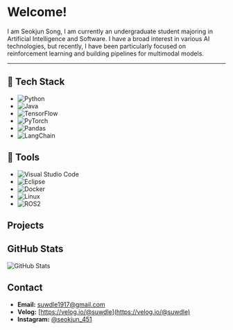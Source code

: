 # Welcome!


I am Seokjun Song,
I am currently an undergraduate student majoring in Artificial Intelligence and Software.
I have a broad interest in various AI technologies, but recently, I have been particularly focused on reinforcement learning and building pipelines for multimodal models.

---

## 📌 Tech Stack

- ![Python](https://img.shields.io/badge/Python-3776AB?style=for-the-badge&logo=python&logoColor=white)
- ![Java](https://img.shields.io/badge/Java-007396?style=for-the-badge&logo=java&logoColor=white)
- ![TensorFlow](https://img.shields.io/badge/TensorFlow-FF6F00?style=for-the-badge&logo=tensorflow&logoColor=white)
- ![PyTorch](https://img.shields.io/badge/PyTorch-EE4C2C?style=for-the-badge&logo=pytorch&logoColor=white)
- ![Pandas](https://img.shields.io/badge/Pandas-150458?style=for-the-badge&logo=pandas&logoColor=white)
- ![LangChain](https://img.shields.io/badge/LangChain-000000?style=for-the-badge&logo=langchain&logoColor=white)

## 📌 Tools

- ![Visual Studio Code](https://img.shields.io/badge/Visual%20Studio%20Code-007ACC?style=for-the-badge&logo=visual-studio-code&logoColor=white)
- ![Eclipse](https://img.shields.io/badge/Eclipse-2C2255?style=for-the-badge&logo=eclipse&logoColor=white)
- ![Docker](https://img.shields.io/badge/Docker-2496ED?style=for-the-badge&logo=docker&logoColor=white)
- ![Linux](https://img.shields.io/badge/Linux-FCC624?style=for-the-badge&logo=linux&logoColor=black)
- ![ROS2](https://img.shields.io/badge/ROS2-22314E?style=for-the-badge&logo=ros&logoColor=white)

## Projects


## GitHub Stats

![GitHub Stats](https://github-readme-stats.vercel.app/api?username=suwdle&show_icons=true&count_private=true)

## Contact

- **Email:** [suwdle1917@gmail.com](mailto:suwdle1917@gmail.com)
- **Velog:** [https://velog.io/@suwdle](https://velog.io/@suwdle)
- **Instagram:** [@seokjun_451](https://www.instagram.com/seokjun_451)

